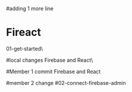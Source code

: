 #adding 1 more line

# Fireact
01-get-started\


#local changes 
Firebase and React\


#Member 1 commit
Firebase and React


#member 2 change
#02-connect-firebase-admin
